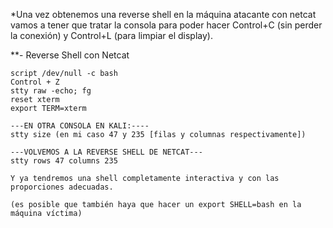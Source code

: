 
*Una vez obtenemos una reverse shell en la máquina atacante con netcat vamos a tener que tratar la consola para poder hacer Control+C (sin perder la conexión) y Control+L (para limpiar el display).

**- Reverse Shell con Netcat

```
script /dev/null -c bash
Control + Z
stty raw -echo; fg
reset xterm
export TERM=xterm

---EN OTRA CONSOLA EN KALI:----
stty size (en mi caso 47 y 235 [filas y columnas respectivamente])

---VOLVEMOS A LA REVERSE SHELL DE NETCAT---
stty rows 47 columns 235

Y ya tendremos una shell completamente interactiva y con las proporciones adecuadas.

(es posible que también haya que hacer un export SHELL=bash en la máquina víctima)
```

